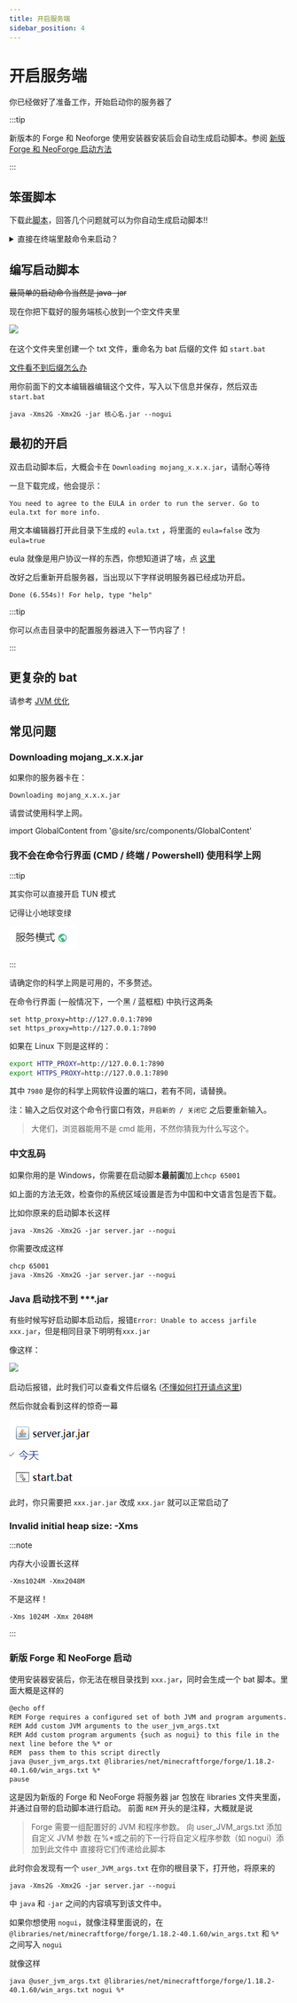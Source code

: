 ```yaml
---
title: 开启服务端
sidebar_position: 4
---
```


# 开启服务端

你已经做好了准备工作，开始启动你的服务器了

:::tip 

新版本的 Forge 和 Neoforge 使用安装器安装后会自动生成启动脚本。参阅 [新版 Forge 和 NeoForge 启动方法](#新版-forge-和-neoforge-启动)

:::

## 笨蛋脚本

下载此[脚本](https://script.8aka.org/generate-script)，回答几个问题就可以为你自动生成启动脚本!!

<details>
<summary>直接在终端里敲命令来启动？</summary>

如果你第一次开服，或者你看不懂这个折叠里的内容，那就跳过，直接去看底下的编写启动脚本

## 终端路径

就像你的文件资源管理器

![](_images/文件资源管理器.jpg)

(估计有人不知道文件资源管理器是什么，所以放张图)

有路径一样，你的 cmd 也是有路径的 (红框中为此 cmd 所在的路径)

[cmd 是什么](https://cn.bing.com/search?q=cmd%E6%98%AF%E4%BB%80%E4%B9%88)

[怎么打开 cmd](https://cn.bing.com/search?form=MOZLBR&pc=MOZI&q=%E6%80%8E%E4%B9%88%E6%89%93%E5%BC%80cmd)

## 启动命令

现在你把下载好的服务端核心放到一个空文件夹里

![](_images/1.png)

点击地址栏，输入 cmd 然后回车，就会在这个路径下打开 cmd

![](_images/2.png)

或者用别的办法打开 cmd，然后用 cd 命令切换路径

[怎么用 cd 命令切换到另一个目录](https://cn.bing.com/search?q=%E6%80%8E%E4%B9%88%E7%94%A8cd%E5%91%BD%E4%BB%A4%E5%88%87%E6%8D%A2%E5%88%B0%E5%8F%A6%E4%B8%80%E4%B8%AA%E7%9B%AE%E5%BD%95)

![](_images/3.png)

</details>

## 编写启动脚本

~~最简单的启动命令当然是 java -jar~~

现在你把下载好的服务端核心放到一个空文件夹里

![](_images/1.png)

在这个文件夹里创建一个 txt 文件，重命名为 bat 后缀的文件 如 `start.bat`

[文件看不到后缀怎么办](https://cn.bing.com/search?q=%E6%96%87%E4%BB%B6%E7%9C%8B%E4%B8%8D%E5%88%B0%E5%90%8E%E7%BC%80)

用你前面下的文本编辑器编辑这个文件，写入以下信息并保存，然后双击 `start.bat`

```shell title="start.bat"
java -Xms2G -Xmx2G -jar 核心名.jar --nogui
```

## 最初的开启

双击启动脚本后，大概会卡在 `Downloading mojang_x.x.x.jar`，请耐心等待

一旦下载完成，他会提示：

```text
You need to agree to the EULA in order to run the server. Go to eula.txt for more info.
```

用文本编辑器打开此目录下生成的 `eula.txt` ，将里面的 `eula=false` 改为 `eula=true`

eula 就像是用户协议一样的东西，你想知道讲了啥，点 [这里](https://zhuanlan.zhihu.com/p/463084883)

改好之后重新开启服务器，当出现以下字样说明服务器已经成功开启。

```text
Done (6.554s)! For help, type "help"
```

:::tip

你可以点击目录中的配置服务器进入下一节内容了！

:::

## 更复杂的 bat

请参考 [JVM 优化](../process/maintenance/optimize/jvm/jvm.md)

## 常见问题

### Downloading mojang_x.x.x.jar

如果你的服务器卡在：

```text
Downloading mojang_x.x.x.jar
```

请尝试使用科学上网。

import GlobalContent from '@site/src/components/GlobalContent'

<GlobalContent>

### 我不会在命令行界面 (CMD / 终端 / Powershell) 使用科学上网

:::tip

其实你可以直接开启 TUN 模式

记得让小地球变绿

![](_images/常见问题/小地球.png)

:::

请确定你的科学上网是可用的，不多赘述。

在命令行界面 (一般情况下，一个黑 / 蓝框框) 中执行这两条

```shell
set http_proxy=http://127.0.0.1:7890
set https_proxy=http://127.0.0.1:7890
```

如果在 Linux 下则是这样的：

```bash
export HTTP_PROXY=http://127.0.0.1:7890
export HTTPS_PROXY=http://127.0.0.1:7890
```

其中 `7980` 是你的科学上网软件设置的端口，若有不同，请替换。

注：输入之后仅对这个命令行窗口有效，`开启新的 / 关闭它` 之后要重新输入。

> 大佬们，浏览器能用不是 cmd 能用，不然你猜我为什么写这个。

</GlobalContent>

### 中文乱码

如果你用的是 Windows，你需要在启动脚本**最前面**加上`chcp 65001`

如上面的方法无效，检查你的系统区域设置是否为中国和中文语言包是否下载。

比如你原来的启动脚本长这样

```shell
java -Xms2G -Xmx2G -jar server.jar --nogui
```

你需要改成这样

```shell
chcp 65001
java -Xms2G -Xmx2G -jar server.jar --nogui
```

### Java 启动找不到 ***.jar

有些时候写好启动脚本启动后，报错`Error: Unable to access jarfile xxx.jar`，但是相同目录下明明有`xxx.jar`

像这样：

![](_images/4.png)

启动后报错，此时我们可以查看文件后缀名 ([不懂如何打开请点这里](https://cn.bing.com/search?q=%E5%A6%82%E4%BD%95%E6%9F%A5%E7%9C%8B%E6%96%87%E4%BB%B6%E5%90%8E%E7%BC%80%E5%90%8D))

然后你就会看到这样的惊奇一幕

![](_images/5.png)

此时，你只需要把 `xxx.jar.jar` 改成 `xxx.jar` 就可以正常启动了

### Invalid initial heap size: -Xms

:::note 

内存大小设置长这样

```shell
-Xms1024M -Xmx2048M
```

不是这样！

```shell
-Xms 1024M -Xmx 2048M
```
:::

### 新版 Forge 和 NeoForge 启动

使用安装器安装后，你无法在根目录找到 `xxx.jar`，同时会生成一个 bat 脚本。里面大概是这样的

```shell
@echo off
REM Forge requires a configured set of both JVM and program arguments.
REM Add custom JVM arguments to the user_jvm_args.txt
REM Add custom program arguments {such as nogui} to this file in the next line before the %* or
REM  pass them to this script directly
java @user_jvm_args.txt @libraries/net/minecraftforge/forge/1.18.2-40.1.60/win_args.txt %*
pause
```

这是因为新版的 Forge 和 NeoForge 将服务器 jar 包放在 libraries 文件夹里面，并通过自带的启动脚本进行启动。
前面 `REM` 开头的是注释，大概就是说

> Forge 需要一组配置好的 JVM 和程序参数。
> 向 user_JVM_args.txt 添加自定义 JVM 参数
> 在%*或之前的下一行将自定义程序参数（如 nogui）添加到此文件中
> 直接将它们传递给此脚本

此时你会发现有一个 `user_JVM_args.txt` 在你的根目录下，打开他，将原来的

```shell
java -Xms2G -Xmx2G -jar server.jar --nogui
```
中 `java` 和 `-jar` 之间的内容填写到该文件中。

如果你想使用 `nogui`，就像注释里面说的，在 `@libraries/net/minecraftforge/forge/1.18.2-40.1.60/win_args.txt` 和 `%*` 之间写入 `nogui`

就像这样

```shell
java @user_jvm_args.txt @libraries/net/minecraftforge/forge/1.18.2-40.1.60/win_args.txt nogui %*
```
